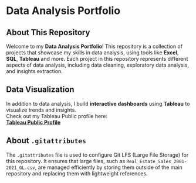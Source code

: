 # Data Analysis Portfolio

## About This Repository
Welcome to my **Data Analysis Portfolio**! This repository is a collection of projects that showcase my skills in data analysis, using tools like **Excel**, **SQL**, **Tableau** and more. Each project in this repository represents different aspects of data analysis, including data cleaning, exploratory data analysis, and insights extraction.

## Data Visualization
In addition to data analysis, I build **interactive dashboards** using **Tableau** to visualize trends and insights.  
Check out my Tableau Public profile here:  
**[Tableau Public Profile](https://public.tableau.com/app/profile/robert.papai)**


## About `.gitattributes`
The `.gitattributes` file is used to configure Git LFS (Large File Storage) for this repository. It ensures that large files, such as `Real_Estate_Sales_2001-2021_GL.csv`, are managed efficiently by storing them outside of the main repository and replacing them with lightweight references.
